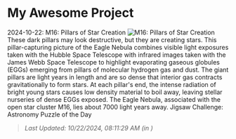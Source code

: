 # My Awesome Project

<!-- APOD Start -->
2024-10-22: M16: Pillars of Star Creation
![M16: Pillars of Star Creation](https://apod.nasa.gov/apod/image/2410/M16_HubbleWebbPisano_960.jpg)
These dark pillars may look destructive, but they are creating stars.  This pillar-capturing picture of the Eagle Nebula combines visible light exposures taken with the Hubble Space Telescope with infrared images taken with the James Webb Space Telescope to highlight evaporating gaseous globules (EGGs) emerging from pillars of molecular hydrogen gas and dust.  The giant pillars are light years in length and are so dense that interior gas contracts gravitationally to form stars.  At each pillar's end, the intense radiation of bright young stars causes low density material to boil away, leaving stellar nurseries of dense EGGs exposed.  The Eagle Nebula, associated with the open star cluster M16, lies about 7000 light years away.   Jigsaw Challenge: Astronomy Puzzle of the Day
> _Last Updated: 10/22/2024, 08:11:29 AM (in )_
<!-- APOD End -->
